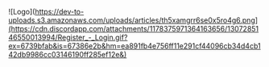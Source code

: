 ![Logo](https://dev-to-uploads.s3.amazonaws.com/uploads/articles/th5xamgrr6se0x5ro4g6.png](https://cdn.discordapp.com/attachments/1178375971364163656/1307285146550013994/Register_-_Login.gif?ex=6739bfab&is=67386e2b&hm=ea891fb4e756ff11e291cf44096cb34d4cb142db9986cc03146190ff285ef12e&)

